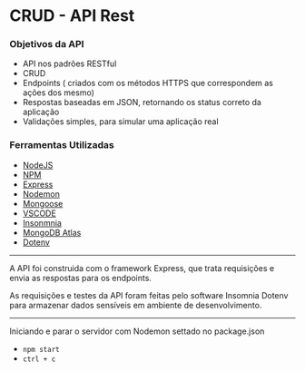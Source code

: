 # CRUD - API Rest

### Objetivos da API

- API nos padrões RESTful
- CRUD
- Endpoints ( criados com os métodos HTTPS que correspondem as ações dos mesmo)
- Respostas baseadas em JSON, retornando os status correto da aplicação
- Validações simples, para simular uma aplicação real

### Ferramentas Utilizadas

- [NodeJS](https://nodejs.org/en/docs/)
- [NPM](https://docs.npmjs.com)
- [Express](https://expressjs.com/pt-br/starter/installing.html)
- [Nodemon](https://www.npmjs.com/package/nodemon)
- [Mongoose](https://www.npmjs.com/package/mongoose)
- [VSCODE](https://code.visualstudio.com)
- [Insonmnia](https://insomnia.rest)
- [MongoDB Atlas](https://www.mongodb.com/atlas/database)
- [Dotenv](https://www.npmjs.com/package/dotenv)

---

A API foi construida com o framework Express, que trata requisições e envia as respostas para os endpoints.

As requisições e testes da API foram feitas pelo software Insomnia
Dotenv para armazenar dados sensíveis em ambiente de desenvolvimento.

---

Iniciando e parar o servidor com Nodemon settado no package.json

- `npm start`
- `ctrl + c`

